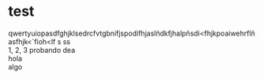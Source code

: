 # test
qwertyuiopasdfghjklsedrcfvtgbnifjspodifhjaslñdkfjhalpñsdi<fhjkpoaiwehrflñasfhjk<`fioh<lf
s
ss
<br> 1, 2, 3 probando dea <br> hola <br> algo